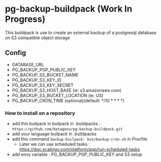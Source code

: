 # pg-backup-buildpack (Work In Progress)

This buildpack is use to create an external backup of a postgresql database on S3 compatible object storage

## Config
- DATABASE_URL
- PG_BACKUP_PGP_PUBLIC_KEY
- PG_BACKUP_S3_BUCKET_NAME
- PG_BACKUP_S3_KEY_ID
- PG_BACKUP_S3_KEY_SECRET
- PG_BACKUP_S3_HOST_BASE (ie: s3.amazonaws.com) 
- PG_BACKUP_S3_BUCKET_LOCATION (ie: US)
- PG_BACKUP_CRON_TIME (optional)(default: */10 * * * *)

### How to install on a repository
- add this builpack in builpack in .buildpacks : `https://github.com/betagouv/pg-backup-buildpack.git`
- add your language builpack in .buildpacks
- add this command `backup-builpack: bin/backup-cron.sh` in Procfile
    - Later we can use scheduled tasks : https://doc.scalingo.com/platform/app/run-scheduled-tasks
- add envs variable : PG_BACKUP_PGP_PUBLIC_KEY and S3 setup
